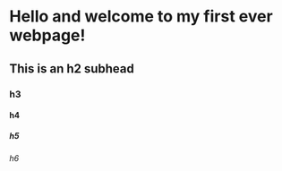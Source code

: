 # Hello and welcome to my first ever webpage!

## This is an h2 subhead

### h3

#### h4

##### h5

###### h6